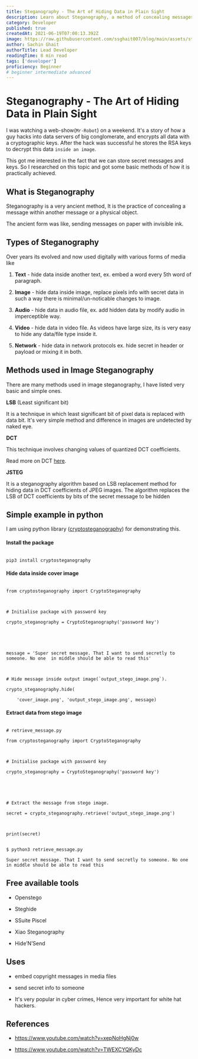 ```yaml
---
title: Steganography - The Art of Hiding Data in Plain Sight
description: Learn about Steganography, a method of concealing messages in plain sight by using various digital forms of media like text, image, audio, video, and network steganography. Get an example of image steganography using the Python library cryptosteganography and a list of free tools available.
category: Developer
published: true
createdAt: 2021-06-19T07:00:13.392Z
image: https://raw.githubusercontent.com/ssghait007/blog/main/assets/stegano.webp
author: Sachin Ghait
authorTitle: Lead Developer
readingTime: 8 min read
tags: ['developer']
proficiency: Beginner
# beginner intermediate advanced 
---
```


# Steganography - The Art of Hiding Data in Plain Sight

I was watching a web-show(`Mr-Robot`) on a weekend. It's a story of how a guy hacks into data servers of big conglomerate, and encrypts all data with a cryptographic keys. After the hack was successful he stores the RSA keys to decrypt this data `inside an image`.

This got me interested in the fact that we can store secret messages and keys. So I researched on this topic and got some basic methods of how it is practically achieved.

## What is Steganography

Steganography is a very ancient method, It is the practice of concealing a message within another message or a physical object.

The ancient form was like, sending messages on paper with invisible ink.

## Types of Steganography

Over years its evolved and now used digitally with various forms of media like

1. **Text** - hide data inside another text, ex. embed a word every 5th word of paragraph.

2. **Image** - hide data inside image, replace pixels info with secret data in such a way there is minimal/un-noticable changes to image.

3. **Audio** - hide data in audio file, ex. add hidden data by modify audio in imperceptible way.

4. **Video** - hide data in video file. As videos have large size, its is very easy to hide any data/file type inside it.

5. **Network** - hide data in network protocols ex. hide secret in header or payload or mixing it in both.

## Methods used in Image Steganography

There are many methods used in image steganography, I have listed very basic and simple ones.

**LSB** (Least significant bit)

It is a technique in which least significant bit of pixel data is replaced with data bit. It's very simple method and difference in images are undetected by naked eye.

**DCT**

This technique involves changing values of quantized DCT coefficients.

Read more on DCT [here](https://www.youtube.com/watch?v=Q2aEzeMDHMA).

**JSTEG**

It is a steganography algorithm based on LSB replacement method for hiding data in DCT coefficients of JPEG images. The algorithm replaces the LSB of DCT coefficients by bits of the secret message to be hidden

## Simple example in python

I am using python library ([cryptosteganography](https://pypi.org/project/cryptosteganography/)) for demonstrating this.

#### Install the package

```bash{1,3-5}

pip3 install cryptosteganography

```

#### Hide data inside cover image

```py{1,3-5}

from cryptosteganography import CryptoSteganography



# Initialise package with password key

crypto_steganography = CryptoSteganography('password key')





message = 'Super secret message. That I want to send secretly to someone. No one  in middle should be able to read this'



# Hide message inside output image(`output_stego_image.png`).

crypto_steganography.hide(

    'cover_image.png', 'output_stego_image.png', message)

```

#### Extract data from stego image

```py{1,3-5}

# retrieve_message.py

from cryptosteganography import CryptoSteganography



# Initialise package with password key

crypto_steganography = CryptoSteganography('password key')





# Extract the message from stego image.

secret = crypto_steganography.retrieve('output_stego_image.png')



print(secret)

```

```bash{1,3-5}

$ python3 retrieve_message.py

Super secret message. That I want to send secretly to someone. No one in middle should be able to read this

```

## Free available tools

- Openstego

- Steghide

- SSuite Piscel

- Xiao Steganography

- Hide’N’Send

## Uses

- embed copyright messages in media files

- send secret info to someone

- It's very popular in cyber crimes, Hence very important for white hat hackers.

## References

- https://www.youtube.com/watch?v=xepNoHgNj0w

- https://www.youtube.com/watch?v=TWEXCYQKyDc

